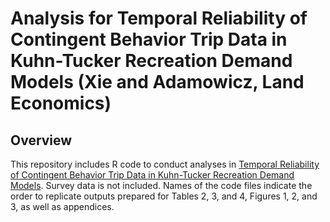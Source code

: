 # Analysis for Temporal Reliability of Contingent Behavior Trip Data in Kuhn-Tucker Recreation Demand Models (Xie and Adamowicz, Land Economics)

## Overview

This repository includes R code to conduct analyses in [Temporal Reliability of Contingent Behavior Trip Data in Kuhn-Tucker Recreation Demand Models](https://le.uwpress.org/content/early/2022/09/14/le.030521-0025R#:~:text=Unlike%20other%20stated%20preference%20methods%2C%20the%20temporal%20reliability,data%20collected%20over%20three%20years%20in%20KT%20models.). Survey data is not included. Names of the code files indicate the order to replicate outputs prepared for Tables 2, 3, and 4, Figures 1, 2, and 3, as well as appendices. 
